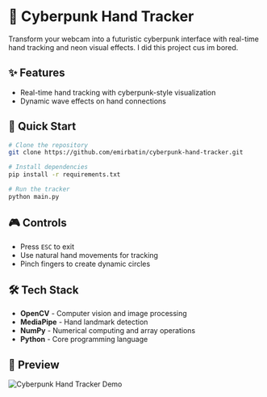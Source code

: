 # 🤖 Cyberpunk Hand Tracker



Transform your webcam into a futuristic cyberpunk interface with real-time hand tracking and neon visual effects. I did this project cus im bored.

## ✨ Features

- Real-time hand tracking with cyberpunk-style visualization
- Dynamic wave effects on hand connections

## 🚀 Quick Start

```bash
# Clone the repository
git clone https://github.com/emirbatin/cyberpunk-hand-tracker.git

# Install dependencies
pip install -r requirements.txt

# Run the tracker
python main.py
```

## 🎮 Controls

- Press `ESC` to exit
- Use natural hand movements for tracking
- Pinch fingers to create dynamic circles

## 🛠 Tech Stack

- **OpenCV** - Computer vision and image processing
- **MediaPipe** - Hand landmark detection
- **NumPy** - Numerical computing and array operations
- **Python** - Core programming language

## 📸 Preview
![Cyberpunk Hand Tracker Demo](https://i.imgur.com/qqvhjL9.gif)
